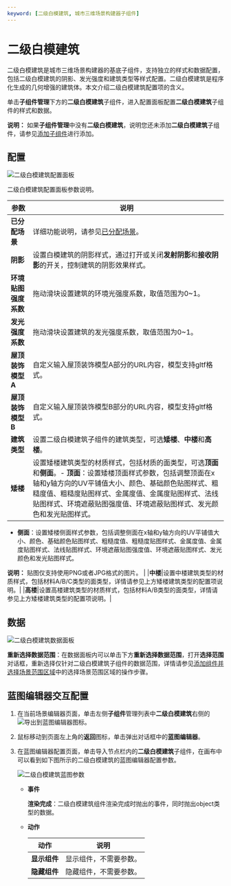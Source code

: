 ```yaml
---
keyword: [二级白模建筑, 城市三维场景构建器子组件]
---
```


# 二级白模建筑

二级白模建筑是城市三维场景构建器的基底子组件，支持独立的样式和数据配置，包括二级白模建筑的阴影、发光强度和建筑类型等样式配置。二级白模建筑是程序化生成的几何增强的建筑体。本文介绍二级白模建筑配置项的含义。

单击**子组件管理**下方的**二级白模建筑**子组件，进入配置面板配置**二级白模建筑**子组件的样式和数据。

**说明：** 如果**子组件管理**中没有**二级白模建筑**，说明您还未添加**二级白模建筑**子组件，请参见[添加子组件](/cn.zh-CN/城市三维场景构建器/子组件面板管理.md)进行添加。

## 配置

![二级白模建筑配置面板](https://static-aliyun-doc.oss-accelerate.aliyuncs.com/assets/img/zh-CN/7022707061/p184920.png)

二级白模建筑配置面板参数说明。

|参数|说明|
|--|--|
|**已分配场景**|详细功能说明，请参见[已分配场景](/cn.zh-CN/城市三维场景构建器/子组件说明/子组件配置项说明.md)。|
|**阴影**|设置白模建筑的阴影样式，通过打开或关闭**发射阴影**和**接收阴影**的开关，控制建筑的阴影效果样式。|
|**环境贴图强度系数**|拖动滑块设置建筑的环境光强度系数，取值范围为0~1。|
|**发光强度系数**|拖动滑块设置建筑的发光强度系数，取值范围为0~1。|
|**屋顶装饰模型A**|自定义输入屋顶装饰模型A部分的URL内容，模型支持gltf格式。|
|**屋顶装饰模型B**|自定义输入屋顶装饰模型B部分的URL内容，模型支持gltf格式。|
|**建筑类型**|设置二级白模建筑子组件的建筑类型，可选**矮楼**、**中楼**和**高楼**。|
|**矮楼**|设置矮楼建筑类型的材质样式，包括材质的面类型，可选**顶面**和**侧面**。-   **顶面**：设置矮楼顶面样式参数，包括调整顶面在x轴和y轴方向的UV平铺值大小、颜色、基础颜色贴图样式、粗糙度值、粗糙度贴图样式、金属度值、金属度贴图样式、法线贴图样式、环境遮蔽贴图强度值、环境遮蔽贴图样式、发光颜色和发光贴图样式。
-   **侧面**：设置矮楼侧面样式参数，包括调整侧面在x轴和y轴方向的UV平铺值大小、颜色、基础颜色贴图样式、粗糙度值、粗糙度贴图样式、金属度值、金属度贴图样式、法线贴图样式、环境遮蔽贴图强度值、环境遮蔽贴图样式、发光颜色和发光贴图样式。

**说明：** 贴图仅支持使用PNG或者JPG格式的图片。 |
|**中楼**|设置中楼建筑类型的材质样式，包括材料A/B/C类型的面类型，详情请参见上方矮楼建筑类型的配置项说明。|
|**高楼**|设置高楼建筑类型的材质样式，包括材料A/B类型的面类型，详情请参见上方矮楼建筑类型的配置项说明。|

## 数据

![二级白模建筑数据面板](https://static-aliyun-doc.oss-accelerate.aliyuncs.com/assets/img/zh-CN/7022707061/p185009.jpg)

**重新选择数据范围**：在数据面板内可以单击下方**重新选择数据范围**，打开**选择范围**对话框，重新选择仅针对二级白模建筑子组件的数据范围，详情请参见[添加组件并选择场景范围区域](/cn.zh-CN/城市三维场景构建器/场景基础配置项.md)中的选择场景范围区域的操作步骤。

## 蓝图编辑器交互配置

1.  在当前场景编辑器页面，单击左侧**子组件**管理列表中**二级白模建筑**右侧的![导出到蓝图编辑器](https://static-aliyun-doc.oss-accelerate.aliyuncs.com/assets/img/zh-CN/2434449951/p89089.jpg)图标。
2.  鼠标移动到页面左上角的**返回**图标，单击弹出对话框中的**蓝图编辑器**。
3.  在蓝图编辑器配置页面，单击导入节点栏内的**二级白模建筑**子组件，在画布中可以看到如下图所示的二级白模建筑的蓝图编辑器配置参数。

    ![二级白模建筑蓝图参数](https://static-aliyun-doc.oss-accelerate.aliyuncs.com/assets/img/zh-CN/7022707061/p185010.jpg)

    -   **事件**

        **渲染完成**：二级白模建筑组件渲染完成时抛出的事件，同时抛出object类型的数据。

    -   **动作**

        |动作|说明|
        |--|--|
        |**显示组件**|显示组件，不需要参数。|
        |**隐藏组件**|隐藏组件，不需要参数。|


